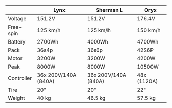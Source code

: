 |  | Lynx | Sherman L | Oryx  |
| --- | --- | --- | --- |
| Voltage | 151.2V | 151.2V | 176.4V |
| Free-spin | 125 km/h | 125 km/h | 150 km/h |
| Battery | 2700Wh | 4000Wh | 4700Wh |
| Pack | 36s4p | 36s6p | 42S6P |
| Motor | 3200W | 3200W | 4200W |
| Peak | 8000W | 8000W | 10500W |
| Controller | 36x 200V/140A (840A) | 36x 200V/140A (840A) | 48x (1120A) |
| Tire | 20" | 20" | 22" |
| Weight | 40 kg | 46.5 kg | 57.5 kg |
